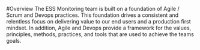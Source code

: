 #Overview
The ESS Monitoring team is built on a foundation of Agile / Scrum and Devops practices.  This foundation drives a consistent and relentless focus on delivering value to our end users and a production first mindset.  In addition, Agile and Devops provide a framework for the values, principles, methods, practices, and tools that are used to achieve the teams  goals.
